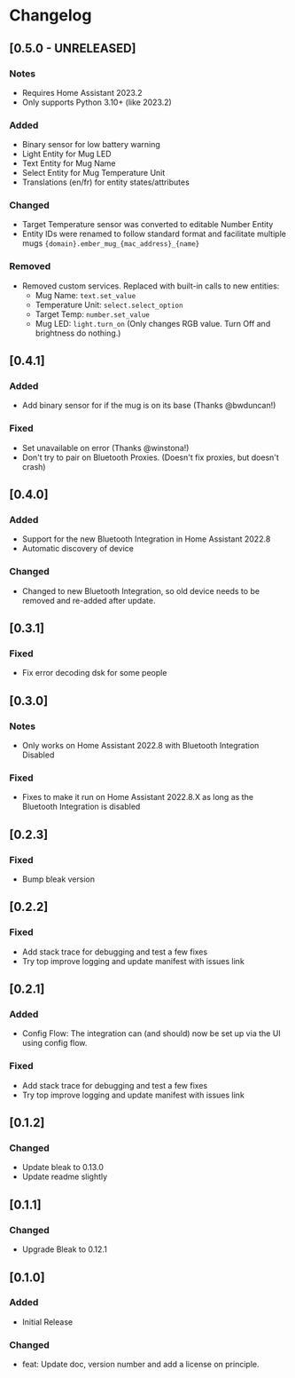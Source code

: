 # Changelog

## [0.5.0 - UNRELEASED]

### Notes
* Requires Home Assistant 2023.2
* Only supports Python 3.10+ (like 2023.2)

### Added
* Binary sensor for low battery warning
* Light Entity for Mug LED
* Text Entity for Mug Name
* Select Entity for Mug Temperature Unit
* Translations (en/fr) for entity states/attributes

### Changed
* Target Temperature sensor was converted to editable Number Entity
* Entity IDs were renamed to follow standard format and facilitate multiple mugs `{domain}.ember_mug_{mac_address}_{name}`

### Removed
* Removed custom services. Replaced with built-in calls to new entities:
  * Mug Name: `text.set_value`
  * Temperature Unit: `select.select_option`
  * Target Temp: `number.set_value`
  * Mug LED: `light.turn_on` (Only changes RGB value. Turn Off and brightness do nothing.)

## [0.4.1]

### Added
* Add binary sensor for if the mug is on its base (Thanks @bwduncan!)

### Fixed
* Set unavailable on error (Thanks @winstona!)
* Don't try to pair on Bluetooth Proxies. (Doesn't fix proxies, but doesn't crash)

## [0.4.0]

### Added
* Support for the new Bluetooth Integration in Home Assistant 2022.8
* Automatic discovery of device

### Changed
* Changed to new Bluetooth Integration, so old device needs to be removed and re-added after update.

## [0.3.1]

### Fixed
*  Fix error decoding dsk for some people

## [0.3.0]

### Notes
* Only works on Home Assistant 2022.8 with Bluetooth Integration Disabled

### Fixed
* Fixes to make it run on Home Assistant 2022.8.X as long as the Bluetooth Integration is disabled

## [0.2.3]

### Fixed
* Bump bleak version

## [0.2.2]

### Fixed
* Add stack trace for debugging and test a few fixes
* Try top improve logging and update manifest with issues link

## [0.2.1]

### Added
* Config Flow: The integration can (and should) now be set up via the UI using config flow.

### Fixed
* Add stack trace for debugging and test a few fixes
* Try top improve logging and update manifest with issues link

## [0.1.2]

### Changed
* Update bleak to 0.13.0
* Update readme slightly

## [0.1.1]

### Changed
* Upgrade Bleak to 0.12.1

## [0.1.0]

### Added
* Initial Release

### Changed
* feat: Update doc, version number and add a license on principle.
